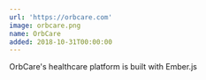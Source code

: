 ```yaml
---
url: 'https://orbcare.com'
image: orbcare.png
name: OrbCare
added: 2018-10-31T00:00:00
---
```

OrbCare's healthcare platform is built with Ember.js
